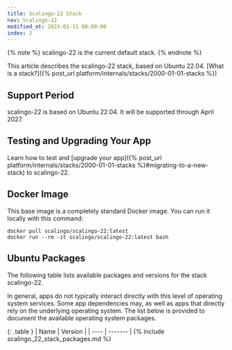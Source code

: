 ```yaml
---
title: Scalingo-22 Stack
nav: Scalingo-22
modified_at: 2023-01-11 00:00:00
index: 2
---
```


{% note %}
scalingo-22 is the current default stack.
{% endnote %}

This article describes the scalingo-22 stack, based on Ubuntu 22.04. [What is a stack?]({% post_url platform/internals/stacks/2000-01-01-stacks %})

## Support Period

scalingo-22 is based on Ubuntu 22.04. It will be supported through April 2027.

## Testing and Upgrading Your App

Learn how to test and [upgrade your app]({% post_url platform/internals/stacks/2000-01-01-stacks %}#migrating-to-a-new-stack) to scalingo-22.

## Docker Image

This base image is a completely standard Docker image. You can run it locally with this command:

```
docker pull scalingo/scalingo-22:latest
docker run --rm -it scalingo/scalingo-22:latest bash
```

## Ubuntu Packages

The following table lists available packages and versions for the stack scalingo-22.

In general, apps do not typically interact directly with this level of operating system services. Some app dependencies may, as well as apps that directly rely on the underlying operating system. The list below is provided to document the available operating system packages.

<div class="overflow-horizontal-content" markdown="1">
{: .table }
| Name | Version |
| ---- | ------- |
{% include scalingo_22_stack_packages.md %}
</div>

